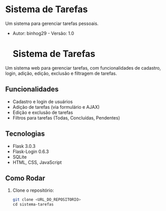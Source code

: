 # Sistema de Tarefas
Um sistema para gerenciar tarefas pessoais.
- Autor: binhog29
- Versão: 1.0

  # Sistema de Tarefas
Um sistema web para gerenciar tarefas, com funcionalidades de cadastro, login, adição, edição, exclusão e filtragem de tarefas.

## Funcionalidades
- Cadastro e login de usuários
- Adição de tarefas (via formulário e AJAX)
- Edição e exclusão de tarefas
- Filtros para tarefas (Todas, Concluídas, Pendentes)

## Tecnologias
- Flask 3.0.3
- Flask-Login 0.6.3
- SQLite
- HTML, CSS, JavaScript

## Como Rodar
1. Clone o repositório:
   ```bash
   git clone <URL_DO_REPOSITORIO>
   cd sistema-tarefas

